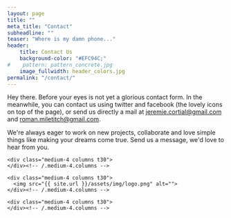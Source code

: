 ```yaml
---
layout: page
title: ""
meta_title: "Contact"
subheadline: ""
teaser: "Where is my damn phone..."
header:
    title: Contact Us
    background-color: "#EFC94C;"
#    pattern: pattern_concrete.jpg
    image_fullwidth: header_colors.jpg
permalink: "/contact/"
---
```



Hey there. Before your eyes is not yet a glorious contact form. In the meanwhile, you can contact us using twitter and facebook (the lovely icons on top of the page), or send us directly a mail at jeremie.cortial@gmail.com and roman.miletitch@gmail.com.

We're always eager to work on new projects, collaborate and love simple things like making your dreams come true. Send us a message, we'd love to hear from you.


<div class="row">
    
    <div class="medium-4 columns t30">
    </div><!-- /.medium-4.columns -->

    <div class="medium-4 columns t30">
      <img src="{{ site.url }}/assets/img/logo.png" alt="">
    </div><!-- /.medium-4.columns -->

    <div class="medium-4 columns t30">
    </div><!-- /.medium-4.columns -->

</div><!-- /.row -->
